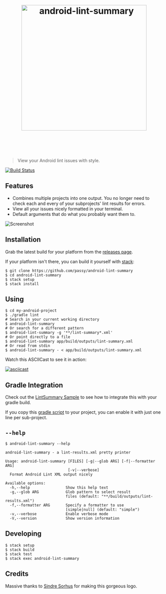 <h1 align="center">
  <br>
  <img width="400" src="https://rawgit.com/passy/android-lint-summary/master/resources/logo.svg" alt="android-lint-summary">
  <br>
  <br>
  <br>
</h1>

> View your Android lint issues with style.

[![Build Status](https://travis-ci.org/passy/android-lint-summary.svg)](https://travis-ci.org/passy/android-lint-summary)

## Features

- Combines multiple projects into one output. You no longer need to check each
  and every of your subprojects' lint results for errors.
- View all your issues nicely formatted in your terminal.
- Default arguments that do what you probably want them to.

![Screenshot](https://raw.githubusercontent.com/passy/android-lint-summary/master/resources/screenshot.png)

## Installation

Grab the latest build for your platform from the [releases page](https://github.com/passy/android-lint-summary/releases).

If your platform isn't there, you can build it yourself with [stack](https://github.com/commercialhaskell/stack):

```
$ git clone https://github.com/passy/android-lint-summary
$ cd android-lint-summary
$ stack setup
$ stack install
```

## Using

```
$ cd my-android-project
$ ./gradle lint
# Search in your current working directory
$ android-lint-summary
# Or search for a different pattern
$ android-lint-summary -g '**/lint-summary*.xml'
# Or point directly to a file
$ android-lint-summary app/build/outputs/lint-summary.xml
# Or read from stdin
$ android-lint-summary - < app/build/outputs/lint-summary.xml
```

Watch this ASCIICast to see it in action:

[![asciicast](https://asciinema.org/a/23302.png)](https://asciinema.org/a/23302)

## Gradle Integration

Check out the [LintSummary Sample](https://github.com/passy/Android-LintSummarySample/)
to see how to integrate this with your gradle build.

If you copy this [gradle script](https://github.com/passy/Android-LintSummarySample/blob/d7403205fc423d5c42c5ded97756b6c5aca074e5/gradle/lint-summary.gradle)
to your project, you can enable it with just one line per sub-project.

## `--help`

```
$ android-lint-summary --help

android-lint-summary - a lint-results.xml pretty printer

Usage: android-lint-summary [FILES] [-g|--glob ARG] [-f|--formatter ARG]
                            [-v|--verbose]
  Format Android Lint XML output nicely

Available options:
  -h,--help                Show this help text
  -g,--glob ARG            Glob pattern to select result
                           files (default: "**/build/outputs/lint-results.xml")
  -f,--formatter ARG       Specify a formatter to use
                           [simple|null] (default: "simple")
  -v,--verbose             Enable verbose mode
  -V,--version             Show version information
```

## Developing

```
$ stack setup
$ stack build
$ stack test
$ stack exec android-lint-summary
```

## Credits

Massive thanks to [Sindre Sorhus](https://twitter.com/sindresorhus) for making
this gorgeous logo.
